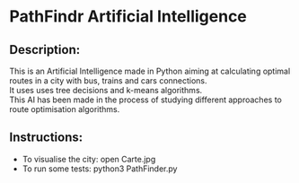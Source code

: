 # PathFindr Artificial Intelligence

## Description:
This is an Artificial Intelligence made in Python aiming at calculating optimal routes in a city with bus, trains and cars connections.
<br>It uses uses tree decisions and k-means algorithms.
<br>This AI has been made in the process of studying different approaches to route optimisation algorithms.

## Instructions:
- To visualise the city: open Carte.jpg
- To run some tests: python3 PathFinder.py
